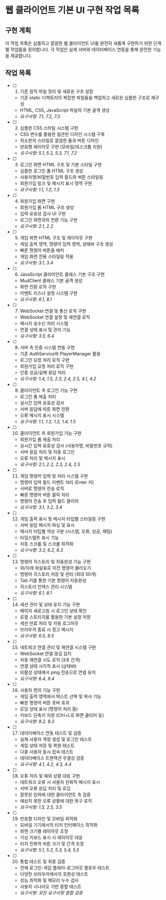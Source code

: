 # 웹 클라이언트 기본 UI 구현 작업 목록

## 구현 계획

이 작업 목록은 심플하고 깔끔한 웹 클라이언트 UI를 완전히 새롭게 구현하기 위한 단계별 작업들을 정의합니다. 각 작업은 실제 서버와 데이터베이스 연동을 통해 완전한 기능을 제공합니다.

## 작업 목록

- [ ] 1. 기존 정적 파일 정리 및 새로운 구조 설정
  - 기존 static 디렉토리의 복잡한 파일들을 백업하고 새로운 심플한 구조로 재구성
  - HTML, CSS, JavaScript 파일의 기본 골격 생성
  - _요구사항: 7.1, 7.2, 7.3_

- [ ] 2. 심플한 CSS 스타일 시스템 구현
  - CSS 변수를 활용한 일관된 디자인 시스템 구축
  - 최소한의 스타일로 깔끔한 폼과 버튼 디자인
  - 반응형 레이아웃 구현 (모바일/데스크톱 지원)
  - _요구사항: 5.1, 5.2, 5.3, 7.1, 7.2_

- [ ] 3. 로그인 화면 HTML 구조 및 기본 스타일 구현
  - 심플한 로그인 폼 HTML 구조 생성
  - 사용자명/비밀번호 입력 필드와 버튼 스타일링
  - 회원가입 링크 및 메시지 표시 영역 구현
  - _요구사항: 1.1, 1.2, 1.3_

- [ ] 4. 회원가입 화면 구현
  - 회원가입 폼 HTML 구조 생성
  - 입력 유효성 검사 UI 구현
  - 로그인 화면과의 전환 기능 구현
  - _요구사항: 2.1, 2.2_

- [ ] 5. 게임 화면 HTML 구조 및 레이아웃 구현
  - 게임 출력 영역, 명령어 입력 영역, 상태바 구조 생성
  - 빠른 명령어 버튼들 배치
  - 게임 화면 전용 스타일링 적용
  - _요구사항: 3.1, 3.4_

- [ ] 6. JavaScript 클라이언트 클래스 기본 구조 구현
  - MudClient 클래스 기본 골격 생성
  - 화면 전환 로직 구현
  - 이벤트 리스너 설정 시스템 구현
  - _요구사항: 6.1, 8.1_

- [ ] 7. WebSocket 연결 및 통신 로직 구현
  - WebSocket 연결 설정 및 재연결 로직
  - 메시지 송수신 처리 시스템
  - 연결 상태 표시 및 관리 기능
  - _요구사항: 3.5, 6.4_

- [ ] 8. 서버 측 인증 시스템 연동 구현
  - 기존 AuthService와 PlayerManager 활용
  - 로그인 요청 처리 로직 구현
  - 회원가입 요청 처리 로직 구현
  - 인증 성공/실패 응답 처리
  - _요구사항: 1.4, 1.5, 2.3, 2.4, 2.5, 4.1, 4.2_

- [ ] 9. 클라이언트 측 로그인 기능 구현
  - 로그인 폼 제출 처리
  - 실시간 입력 유효성 검사
  - 서버 응답에 따른 화면 전환
  - 오류 메시지 표시 시스템
  - _요구사항: 1.1, 1.2, 1.3, 1.4, 1.5_

- [ ] 10. 클라이언트 측 회원가입 기능 구현
  - 회원가입 폼 제출 처리
  - 실시간 입력 유효성 검사 (사용자명, 비밀번호 규칙)
  - 서버 응답 처리 및 자동 로그인
  - 오류 처리 및 메시지 표시
  - _요구사항: 2.1, 2.2, 2.3, 2.4, 2.5_

- [ ] 11. 게임 명령어 입력 및 처리 시스템 구현
  - 명령어 입력 필드 이벤트 처리 (Enter 키)
  - 서버로 명령어 전송 로직
  - 빠른 명령어 버튼 클릭 처리
  - 명령어 전송 후 입력 필드 클리어
  - _요구사항: 3.1, 3.2, 3.4_

- [ ] 12. 게임 출력 표시 및 메시지 타입별 스타일링 구현
  - 서버 응답 메시지 파싱 및 표시
  - 메시지 타입별 색상 구분 (시스템, 오류, 성공, 채팅)
  - 타임스탬프 표시 기능
  - 자동 스크롤 및 스크롤 최적화
  - _요구사항: 3.3, 6.2, 6.3_

- [ ] 13. 명령어 히스토리 및 자동완성 기능 구현
  - 위/아래 화살표로 이전 명령어 불러오기
  - 명령어 히스토리 저장 및 관리 (최대 50개)
  - Tab 키를 통한 기본 명령어 자동완성
  - 히스토리 인덱스 관리 시스템
  - _요구사항: 6.1, 8.1_

- [ ] 14. 세션 관리 및 상태 유지 기능 구현
  - 페이지 새로고침 시 로그인 상태 확인
  - 로컬 스토리지를 활용한 기본 설정 저장
  - 세션 만료 처리 및 자동 로그아웃
  - 브라우저 종료 시 경고 메시지
  - _요구사항: 6.5, 8.5_

- [ ] 15. 네트워크 연결 관리 및 재연결 시스템 구현
  - WebSocket 연결 끊김 감지
  - 자동 재연결 시도 로직 (3초 간격)
  - 연결 상태 시각적 표시 (상태바)
  - 비활성 상태에서 ping 전송으로 연결 유지
  - _요구사항: 6.4, 8.4_

- [ ] 16. 사용자 편의 기능 구현
  - 게임 출력 영역에서 텍스트 선택 및 복사 기능
  - 빠른 명령어 버튼 호버 효과
  - 로딩 상태 표시 (명령어 처리 중)
  - 키보드 단축키 지원 (Ctrl+L로 화면 클리어 등)
  - _요구사항: 8.2, 8.3_

- [ ] 17. 데이터베이스 연동 테스트 및 검증
  - 실제 사용자 계정 생성 및 로그인 테스트
  - 게임 상태 저장 및 복원 테스트
  - 다중 사용자 동시 접속 테스트
  - 데이터베이스 트랜잭션 무결성 검증
  - _요구사항: 4.1, 4.2, 4.3, 4.4_

- [ ] 18. 오류 처리 및 예외 상황 대응 구현
  - 네트워크 오류 시 사용자 친화적 메시지 표시
  - 서버 오류 응답 처리 및 로깅
  - 잘못된 입력에 대한 클라이언트 측 검증
  - 예상치 못한 오류 상황에 대한 복구 로직
  - _요구사항: 1.5, 2.5, 3.5_

- [ ] 19. 반응형 디자인 및 모바일 최적화
  - 모바일 기기에서의 터치 인터페이스 최적화
  - 화면 크기별 레이아웃 조정
  - 가상 키보드 표시 시 레이아웃 대응
  - 터치 친화적 버튼 크기 및 간격 조정
  - _요구사항: 5.1, 5.2, 5.3, 5.4, 5.5_

- [ ] 20. 통합 테스트 및 최종 검증
  - 전체 로그인-게임 플레이-로그아웃 플로우 테스트
  - 다양한 브라우저에서의 호환성 테스트
  - 성능 최적화 및 메모리 누수 검사
  - 사용자 시나리오 기반 종합 테스트
  - _요구사항: 모든 요구사항 종합 검증_